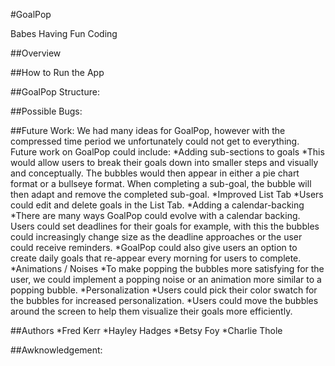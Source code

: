 #GoalPop


Babes Having Fun Coding

##Overview

##How to Run the App

##GoalPop Structure:

##Possible Bugs:

##Future Work:
We had many ideas for GoalPop, however with the compressed time period we unfortunately could not get to everything. Future work on GoalPop could include:
*Adding sub-sections to goals
    *This would allow users to break their goals down into smaller steps and visually and conceptually.
    The bubbles would then appear in either a pie chart format or a bullseye format. When completing a sub-goal,
    the bubble will then adapt and remove the completed sub-goal.
*Improved List Tab
    *Users could edit and delete goals in the List Tab.
*Adding a calendar-backing
    *There are many ways GoalPop could evolve with a calendar backing. Users could set deadlines for their goals for example, with this the bubbles
     could increasingly change size as the deadline approaches or the user could receive reminders.
     *GoalPop could also give users an option to create daily goals that re-appear every morning for users to complete.
*Animations / Noises
    *To make popping the bubbles more satisfying for the user, we could implement a popping noise or an animation more similar to a popping bubble.
*Personalization
    *Users could pick their color swatch for the bubbles for increased personalization.
    *Users could move the bubbles around the screen to help them visualize their goals more efficiently.


##Authors
*Fred Kerr
*Hayley Hadges
*Betsy Foy
*Charlie Thole

##Awknowledgement:
